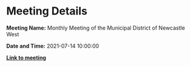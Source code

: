 # Meeting Details

**Meeting Name:** Monthly Meeting of the Municipal District of Newcastle West

**Date and Time:** 2021-07-14 10:00:00

**<a href="https://www.limerick.ie/council/whats-on/monthly-meeting-municipal-district-newcastle-west-63" target="_blank">Link to meeting</a>**
